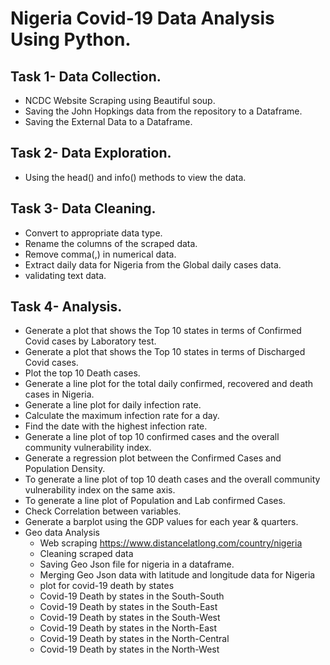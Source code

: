 # Nigeria Covid-19 Data Analysis Using Python.
## Task 1- Data Collection.
 - NCDC Website Scraping using Beautiful soup.
 - Saving the John Hopkings data from the repository to a Dataframe.
 - Saving the External Data to a Dataframe.
## Task 2- Data Exploration.
 - Using the head() and info() methods to view the data.
## Task 3- Data Cleaning.
 - Convert to appropriate data type.
 - Rename the columns of the scraped data.
 - Remove comma(,) in numerical data.
 - Extract daily data for Nigeria from the Global daily cases data.
 - validating text data.
## Task 4- Analysis.
 - Generate a plot that shows the Top 10 states in terms of Confirmed Covid cases by Laboratory test.
 - Generate a plot that shows the Top 10 states in terms of Discharged Covid cases.
 - Plot the top 10 Death cases.
 - Generate a line plot for the total daily confirmed, recovered and death cases in Nigeria.
 - Generate a line plot for daily infection rate.
 - Calculate the maximum infection rate for a day.
 - Find the date with the highest infection rate.
 - Generate a line plot of top 10 confirmed cases and the overall community vulnerability index.
 - Generate a regression plot between the Confirmed Cases and Population Density.
 - To generate a line plot of top 10 death cases and the overall community vulnerability index on the same axis.
 - To generate a line plot of Population and Lab confirmed Cases.
 - Check Correlation between variables.
 - Generate a barplot using the GDP values for each year & quarters.
 - Geo data Analysis
   - Web scraping https://www.distancelatlong.com/country/nigeria
   - Cleaning scraped data
   - Saving Geo Json file for nigeria in a dataframe.
   - Merging Geo Json data with latitude and longitude data for Nigeria
   - plot for covid-19 death by states
   - Covid-19 Death by states in the South-South
   - Covid-19 Death by states in the South-East
   - Covid-19 Death by states in the South-West
   - Covid-19 Death by states in the North-East
   - Covid-19 Death by states in the North-Central
   - Covid-19 Death by states in the North-West

